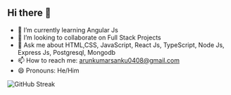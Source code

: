 ## Hi there 👋



- 🌱 I’m currently learning Angular Js
- 👯 I’m looking to collaborate on Full Stack Projects
- 💬 Ask me about HTML,CSS, JavaScript, React Js, TypeScript, Node Js, Express Js, Postgresql, Mongodb
- 📫 How to reach me: arunkumarsanku0408@gmail.com
- 😄 Pronouns: He/Him


![GitHub Streak](https://github-readme-streak-stats.herokuapp.com/?user=arunkumarsanku&theme=dark&hide_border=true)


